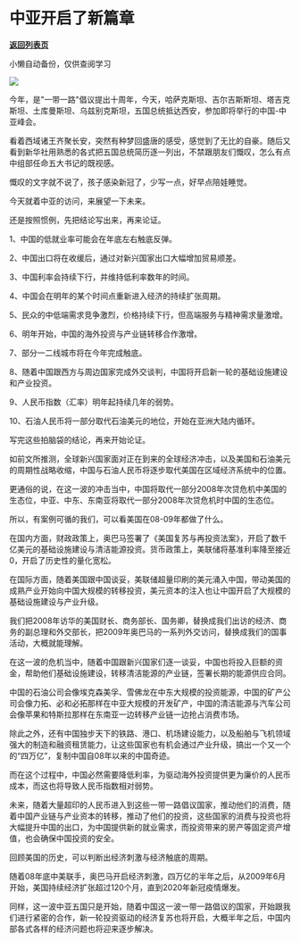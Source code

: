 # 中亚开启了新篇章

[**返回列表页**](/gzh/政事堂2019)

小懒自动备份，仅供查阅学习

![](https://mmbiz.qpic.cn/mmbiz_png/rxhS23yu8cOqVDoyXllKgp1icXQ8notFrz8va06dPZiavBKvib6dUVeBS2ZYYmDxy3e4CocLj0agtX2Ut6PVrjeLQ/640?wx_fmt=png)

今年，是"一带一路"倡议提出十周年，今天，哈萨克斯坦、吉尔吉斯斯坦、塔吉克斯坦、土库曼斯坦、乌兹别克斯坦，五国总统抵达西安，参加即将举行的中国-中亚峰会。  

看着西域诸王齐聚长安，突然有种梦回盛唐的感受，感觉到了无比的自豪。随后又看到新华社用熟悉的各式把五国总统简历逐一列出，不禁跟朋友们慨叹，怎么有点中组部任命五大书记的既视感。

慨叹的文字就不说了，孩子感染新冠了，少写一点，好早点陪娃睡觉。

今天就着中亚的访问，来展望一下未来。

还是按照惯例，先把结论写出来，再来论证。  

1、中国的低就业率可能会在年底左右触底反弹。  

2、中国出口将在收缓后，通过对新兴国家出口大幅增加贸易顺差。

3、中国利率会持续下行，并维持低利率数年的时间。

4、中国会在明年的某个时间点重新进入经济的持续扩张周期。

5、民众的中低端需求竞争激烈，价格持续下行，但高端服务与精神需求量激增。

6、明年开始，中国的海外投资与产业链转移合作激增。

7、部分一二线城市将在今年完成触底。  

8、随着中国跟西方与周边国家完成外交谈判，中国将开启新一轮的基础设施建设和产业投资。  

9、人民币指数（汇率）明年起持续几年的弱势。  

10、石油人民币将一部分取代石油美元的地位，开始在亚洲大陆内循环。

写完这些拍脑袋的结论，再来开始论证。  

如前文所推测，全球新兴国家面对正在到来的全球经济冲击，以及美国和石油美元的周期性战略收缩，中国与石油人民币将逐步取代美国在区域经济系统中的位置。

更通俗的说，在这一波的冲击当中，中国将取代一部分2008年次贷危机中美国的生态位，中亚、中东、东南亚将取代一部分2008年次贷危机时中国的生态位。

所以，有案例可循的我们，可以看美国在08-09年都做了什么。

在国内方面，财政政策上，奥巴马签署了《美国复苏与再投资法案》，开启了数千亿美元的基础设施建设与清洁能源投资。货币政策上，美联储将基准利率降至接近0，开启了历史性的量化宽松。

在国际方面，随着美国跟中国谈妥，美联储超量印刷的美元涌入中国，带动美国的成熟产业开始向中国大规模的转移投资，美元资本的注入也让中国开启了大规模的基础设施建设与产业升级。

我们把2008年访华的美国财长、商务部长、国务卿，替换成我们出访的经济、商务的副总理和外交部长，把2009年奥巴马的一系列外交访问，替换成我们的国事活动，大概就能理解。

在这一波的危机当中，随着中国跟新兴国家们逐一谈妥，中国也将投入巨额的资金，帮助他们基础设施建设，转移清洁能源的产业链，签署长期的能源供应合同。  

中国的石油公司会像埃克森美孚、雪佛龙在中东大规模的投资能源，中国的矿产公司会像力拓、必和必拓那样在中亚大规模的开发矿产，中国的清洁能源与汽车公司会像苹果和特斯拉那样在东南亚一边转移产业链一边抢占消费市场。

除此之外，还有中国独步天下的铁路、港口、机场建设能力，以及船舶与飞机领域强大的制造和融资租赁能力，让这些国家也有机会通过产业升级，搞出一个又一个的“四万亿”，复制中国自08年以来的中国奇迹。

而在这个过程中，中国必然需要降低利率，为驱动海外投资提供更为廉价的人民币成本，而这也将导致人民币指数相对弱势。

未来，随着大量超印的人民币进入到这些一带一路倡议国家，推动他们的消费，随着中国产业链与产业资本的转移，推动了他们的投资，这些国家的消费与投资也将大幅提升中国的出口，为中国提供新的就业需求，而投资带来的房产等固定资产增值，也会确保中国投资的安全。

回顾美国的历史，可以判断出经济刺激与经济触底的周期。

随着08年底中美联手，奥巴马开启经济刺激，四万亿的半年之后，从2009年6月开始，美国持续经济扩张超过120个月，直到2020年新冠疫情爆发。

同样，这一波中亚五国只是开始，随着中国这一波一带一路倡议的国家，开始跟我们进行紧密的合作，新一轮投资驱动的经济复苏也将开启，大概半年之后，中国内部各式各样的经济问题也将迎来逐步解决。

